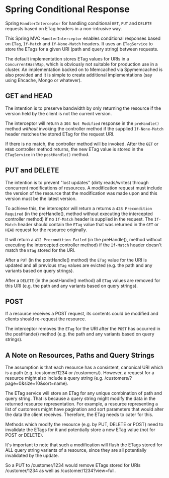 Spring Conditional Response
===========================

Spring `HandlerInterceptor` for handling conditional `GET`, `PUT` and `DELETE` requests based on ETag headers in a non-intrusive way.

This Spring MVC `HandlerInterceptor` enables conditional responses based on `ETag`, `If-Match` and `If-None-Match` headers. It uses an `ETagService` to store the ETags for a given URI (path and query string) between requests.

The default implementation stores ETag values for URIs in a `ConcurrentHashMap`, which is obviously not suitable for production use in a cluster. An implementation backed on to Memcached via Spymemcached is also provided and it is simple to create additional implementations (say using Ehcache, Mongo or whatever).
 
GET and HEAD
------------
The intention is to preserve bandwidth by only returning the resource if the version held by the client is not the current version.

The interceptor will return a `304 Not Modified` response in the `preHandle()` method *without* invoking the controller method if the supplied `If-None-Match` header matches the stored ETag for the request URI.

If there is no match, the controller method will be invoked. After the `GET` or `HEAD` controller method returns, the new ETag value is stored in the `ETagService` in the `postHandle()` method.
 
PUT and DELETE
--------------
The intention is to prevent "lost updates" (dirty reads/writes) through concurrent modifications of resources. A modification request must include the version of the resource that the modification was made upon and this version must be the latest version.

To achieve this, the interceptor will return a returns a `428 Precondition Required` (in the preHandle(), method without executing the intercepted controller method) if no `If-Match` header is supplied in the request. The `If-Match` header should contain the `ETag` value that was returned in the `GET` or `HEAD` request for the resource originally.

It will return a `412 Precondition Failed` (in the preHandle(), method without executing the intercepted controller method) if the `If-Match` header doesn't match the `ETag` stored for the URI.

After a `PUT` (in the postHandle() method) the `ETag` value for the URI is updated and all previous `ETag` values are evicted (e.g. the path and any variants based on query strings).

After a `DELETE` (in the postHandle() method) all `ETag` values are removed for this URI (e.g. the path and any variants based on query strings).

POST
----
If a resource receives a POST request, its contents could be modified and clients should re-request the resource.

The interceptor removes the `ETag` for the URI after the `POST` has occurred in the postHande() method (e.g. the path and any variants based on query strings).

A Note on Resources, Paths and Query Strings
----------------------------------
The assumption is that each resource has a consistent, canonical URI which is a path (e.g. /customer/1234 or /customers/). However, a request for a resource might also include a query string (e.g. /customers/?page=0&size=10&sort=name).

The ETag service will store an ETag for any unique combination of path and query string. That is because a query string might modify the data in the returned resource representation. For example, a resource representing a list of customers might have pagination and sort parameters that would alter the data the client receives. Therefore, the ETag needs to cater for this.

Methods which modify the resource (e.g. by PUT, DELETE or POST) need to invalidate the ETags for it and potentially store a new ETag value (not for POST or DELETE).

It's important to note that such a modification will flush the ETags stored for ALL query string variants of a resource, since they are all potentially invalidated by the update.

So a PUT to /customer/1234 would remove ETags stored for URIs /customer/1234 as well as /customer/1234?view=full.
